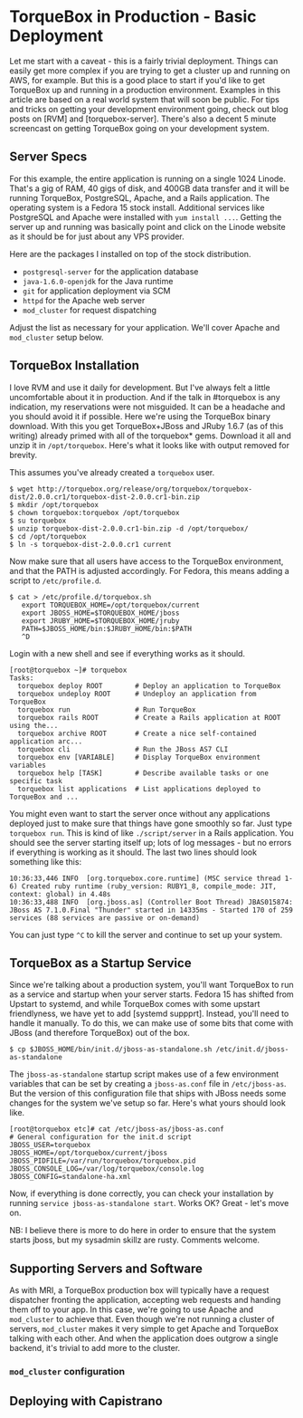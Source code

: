 # TorqueBox in Production - Basic Deployment

Let me start with a caveat - this is a fairly trivial deployment. Things can easily get more complex if you are trying to get a cluster up and running on AWS, for example. But this is a good place to start if you'd like to get TorqueBox up and running in a production environment.  Examples in this article are based on a real world system that will soon be public.  For tips and tricks on getting your development environment going, check out blog posts on [RVM] and [torquebox-server]. There's also a decent 5 minute screencast on getting TorqueBox going on your development system.

## Server Specs

For this example, the entire application is running on a single 1024 Linode. That's a gig of RAM, 40 gigs of disk, and 400GB data transfer and it will be running TorqueBox, PostgreSQL, Apache, and a Rails application. The operating system is a Fedora 15 stock install. Additional services like PostgreSQL and Apache were installed with `yum install ...`.  Getting the server up and running was basically point and click on the Linode website as it should be for just about any VPS provider.  

Here are the packages I installed on top of the stock distribution.

- `postgresql-server` for the application database
- `java-1.6.0-openjdk` for the Java runtime
- `git` for application deployment via SCM
- `httpd` for the Apache web server
- `mod_cluster` for request dispatching 

Adjust the list as necessary for your application. We'll cover Apache and `mod_cluster` setup below.

## TorqueBox Installation

I love RVM and use it daily for development. But I've always felt a little uncomfortable about it in production. And if the talk in #torquebox is any indication, my reservations were not misguided. It can be a headache and you should avoid it if possible.  Here we're using the TorqueBox binary download. With this you get TorqueBox+JBoss and JRuby 1.6.7 (as of this writing) already primed with all of the torquebox* gems.  Download it all and unzip it in `/opt/torquebox`. Here's what it looks like with output removed for brevity. 

This assumes you've already created a `torquebox` user. 

    $ wget http://torquebox.org/release/org/torquebox/torquebox-dist/2.0.0.cr1/torquebox-dist-2.0.0.cr1-bin.zip
    $ mkdir /opt/torquebox
    $ chown torquebox:torquebox /opt/torquebox
    $ su torquebox
    $ unzip torquebox-dist-2.0.0.cr1-bin.zip -d /opt/torquebox/
    $ cd /opt/torquebox
    $ ln -s torquebox-dist-2.0.0.cr1 current
    
Now make sure that all users have access to the TorqueBox environment, and that the PATH is adjusted accordingly. For Fedora, this means adding a script to `/etc/profile.d`.

    $ cat > /etc/profile.d/torquebox.sh
       export TORQUEBOX_HOME=/opt/torquebox/current
       export JBOSS_HOME=$TORQUEBOX_HOME/jboss
       export JRUBY_HOME=$TORQUEBOX_HOME/jruby
       PATH=$JBOSS_HOME/bin:$JRUBY_HOME/bin:$PATH
       ^D
       
Login with a new shell and see if everything works as it should.

    [root@torquebox ~]# torquebox
    Tasks:
      torquebox deploy ROOT        # Deploy an application to TorqueBox
      torquebox undeploy ROOT      # Undeploy an application from TorqueBox
      torquebox run                # Run TorqueBox
      torquebox rails ROOT         # Create a Rails application at ROOT using the...
      torquebox archive ROOT       # Create a nice self-contained application arc...
      torquebox cli                # Run the JBoss AS7 CLI
      torquebox env [VARIABLE]     # Display TorqueBox environment variables
      torquebox help [TASK]        # Describe available tasks or one specific task
      torquebox list applications  # List applications deployed to TorqueBox and ...

You might even want to start the server once without any applications deployed just to make sure that things have gone smoothly so far.  Just type `torquebox run`. This is kind of like `./script/server` in a Rails application. You should see the server starting itself up; lots of log messages - but no errors if everything is working as it should.  The last two lines should look something like this:

    10:36:33,446 INFO  [org.torquebox.core.runtime] (MSC service thread 1-6) Created ruby runtime (ruby_version: RUBY1_8, compile_mode: JIT, context: global) in 4.48s
    10:36:33,488 INFO  [org.jboss.as] (Controller Boot Thread) JBAS015874: JBoss AS 7.1.0.Final "Thunder" started in 14335ms - Started 170 of 259 services (88 services are passive or on-demand)
       
You can just type `^C` to kill the server and continue to set up your system.


## TorqueBox as a Startup Service

Since we're talking about a production system, you'll want TorqueBox to run as a service and startup when your server starts. Fedora 15 has shifted from Upstart to systemd, and while TorqueBox comes with some upstart friendlyness, we have yet to add [systemd suppprt].  Instead, you'll need to handle it manually.  To do this, we can make use of some bits that come with JBoss (and therefore TorqueBox) out of the box.

    $ cp $JBOSS_HOME/bin/init.d/jboss-as-standalone.sh /etc/init.d/jboss-as-standalone
    
The `jboss-as-standalone` startup script makes use of a few environment variables that can be set by creating a `jboss-as.conf` file in `/etc/jboss-as`. But the version of this configuration file that ships with JBoss needs some changes for the system we've setup so far.  Here's what yours should look like.

    [root@torquebox etc]# cat /etc/jboss-as/jboss-as.conf 
    # General configuration for the init.d script
    JBOSS_USER=torquebox
    JBOSS_HOME=/opt/torquebox/current/jboss
    JBOSS_PIDFILE=/var/run/torquebox/torquebox.pid
    JBOSS_CONSOLE_LOG=/var/log/torquebox/console.log
    JBOSS_CONFIG=standalone-ha.xml
    
Now, if everything is done correctly, you can check your installation by running `service jboss-as-standalone start`. Works OK? Great - let's move on.

NB: I believe there is more to do here in order to ensure that the system starts jboss, but my sysadmin skillz are rusty. Comments welcome.

## Supporting Servers and Software

As with MRI, a TorqueBox production box will typically have a request dispatcher fronting the application, accepting web requests and handing them off to your app.  In this case, we're going to use Apache and `mod_cluster` to achieve that. Even though we're not running a cluster of servers, `mod_cluster` makes it very simple to get Apache and TorqueBox talking with each other. And when the application does outgrow a single backend, it's trivial to add more to the cluster.

### `mod_cluster` configuration

## Deploying with Capistrano
